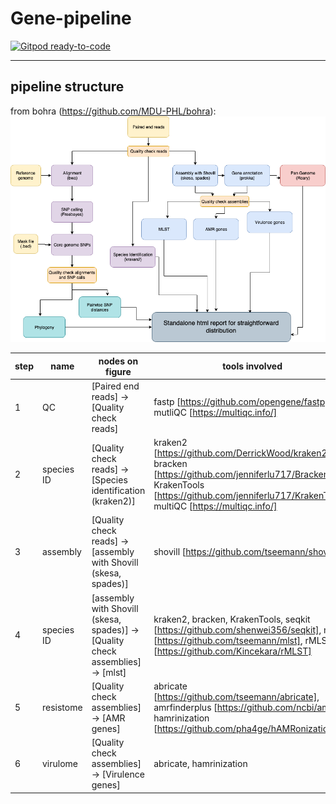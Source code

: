 # Gene-pipeline

[![Gitpod ready-to-code](https://img.shields.io/badge/Gitpod-ready--to--code-908a85?logo=gitpod)](https://gitpod.io/#https://github.com/motroy/Gene-pipeline)

---

## pipeline structure

from bohra (https://github.com/MDU-PHL/bohra): ![pipeline](https://github.com/MDU-PHL/bohra/blob/master/workflow.png?raw=true)

| step | name | nodes on figure | tools involved |
| --- | --- | --- | --- |
| 1 | QC | [Paired end reads] -> [Quality check reads] | fastp [https://github.com/opengene/fastp], mutliQC [https://multiqc.info/] |
| 2 | species ID | [Quality check reads] -> [Species identification (kraken2)] | kraken2 [https://github.com/DerrickWood/kraken2], bracken [https://github.com/jenniferlu717/Bracken], KrakenTools [https://github.com/jenniferlu717/KrakenTools], multiQC [https://multiqc.info/] |
| 3 | assembly | [Quality check reads] -> [assembly with Shovill (skesa, spades)] | shovill [https://github.com/tseemann/shovill] |
| 4 | species ID | [assembly with Shovill (skesa, spades)] -> [Quality check assemblies] -> [mlst] | kraken2, bracken, KrakenTools, seqkit [https://github.com/shenwei356/seqkit], mlst [https://github.com/tseemann/mlst], rMLST [https://github.com/Kincekara/rMLST] |
| 5 | resistome | [Quality check assemblies] -> [AMR genes] | abricate [https://github.com/tseemann/abricate], amrfinderplus [https://github.com/ncbi/amr], hamrinization [https://github.com/pha4ge/hAMRonization] |
| 6 | virulome | [Quality check assemblies] -> [Virulence genes] | abricate, hamrinization |
